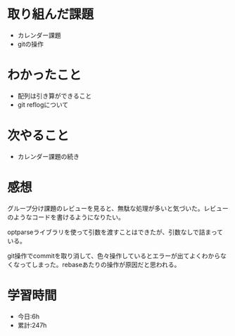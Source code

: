 # 取り組んだ課題
- カレンダー課題
- gitの操作
# わかったこと
- 配列は引き算ができること
- git reflogについて
# 次やること
- カレンダー課題の続き
# 感想
グループ分け課題のレビューを見ると、無駄な処理が多いと気づいた。レビューのようなコードを書けるようになりたい。

optparseライブラリを使って引数を渡すことはできたが、引数なしで詰まっている。

git操作でcommitを取り消して、色々操作しているとエラーが出てよくわからなくなってしまった。rebaseあたりの操作が原因だと思われる。
# 学習時間
- 今日:6h
- 累計:247h
